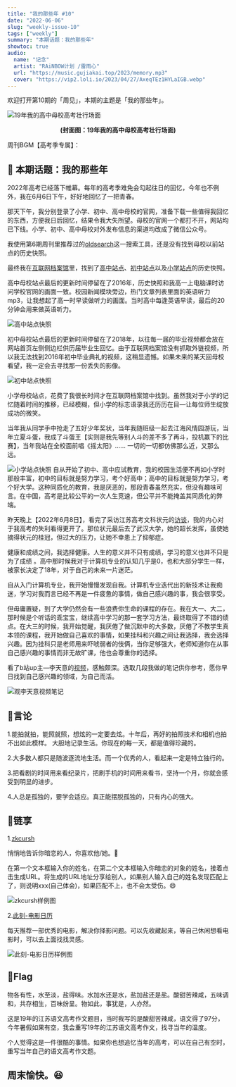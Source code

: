 ```yaml
---
title: "我的那些年 #10"
date: "2022-06-06"
slug: "weekly-issue-10"
tags: ["weekly"]
summary: "本期话题：我的那些年"
showtoc: true
audio:
  name: "记念"
  artist: "RAiNBOW计划 /雷雨心"
  url: "https://music.gujiakai.top/2023/memory.mp3"
  cover: "https://vip2.loli.io/2023/04/27/AxeqTEz1HYLaIGB.webp"
---
```


欢迎打开第10期的「周见」，本期的主题是「我的那些年」。

![19年我的高中母校高考壮行场面](https://vip2.loli.io/2022/09/20/BrVsEMzPYmdnSF8.jpg)

<center><b>(封面图：19年我的高中母校高考壮行场面)</b></center>

周刊BGM【高考季专属】：

<div id="aplayer"></div>


## 📝 本期话题：我的那些年

2022年高考已经落下帷幕。每年的高考季难免会勾起往日的回忆，今年也不例外，我在6月6日下午，好好地回忆了一把青春。

那天下午，我分别登录了小学、初中、高中母校的官网，准备下载一些值得我回忆的东西，方便我日后回忆，结果令我大失所望。母校的官网一个都打不开，网站均已下线。小学、初中、高中母校对外发布信息的渠道均改成了微信公众号。

我使用第6期周刊里推荐过的[oldsearch](https://www.oldestsearch.com/)这一搜索工具，还是没有找到母校以前站点的历史快照。

最终我在[互联网档案馆](https://archive.org/)里，找到了[高中站点](https://web.archive.org/web/20161024113518/http://hmsyxx.com/)、[初中站点](https://web.archive.org/web/20180824200013/http://www.hmnrzx.com/)以及[小学站点](https://web.archive.org/web/20130908231332/http://www.hmdx.net/)的历史快照。

高中母校站点最后的更新时间停留在了2016年，历史快照和我高一上电脑课时访问学校官网的画面一致。校园新闻模块旁边，热门文章列表里面的英语听力mp3，让我想起了高一时早读做听力的画面。当时高中每逢英语早读，最后的20分钟会用来做英语听力。

![高中站点快照](https://vip2.loli.io/2022/09/20/Pl1N96rTXLHcg5q.png)

初中母校站点最后的更新时间停留在了2018年，以往每一届的毕业视频都会放在网站首页左侧侧边栏供历届毕业生回忆。由于互联网档案馆没有抓取外链视频，所以我无法找到2016年初中毕业典礼的视频，这稍显遗憾。如果未来的某天回母校看望，我一定会去寻找那一份丢失的影像。

![初中站点快照](https://vip2.loli.io/2022/09/20/DZB2xUjLTFr3nt6.png)

小学母校站点，花费了我很长时间才在互联网档案馆中找到。虽然我对于小学的记忆随着时间的推移，已经模糊，但小学的标志语录我还历历在目—让每位师生绽放成功的微笑。

当年我从同学手中抢走了五好少年奖状，当年我随班级一起去江海风情园游玩，当年立夏斗蛋，我成了斗蛋王【实则是我先等别人斗的差不多了再斗，投机赢下的比赛】，当年我站在全校面前唱《摇太阳》...... 一切的一切都仿佛那么近，又那么远。

![小学站点快照](https://vip2.loli.io/2022/09/20/NVpoIsqtrlmSYdg.png)
自从开始了初中、高中应试教育，我的校园生活便不再如小学时那般丰富，初中的目标就是努力学习，考个好高中；高中的目标就是努力学习，考个好大学。这种同质化的教育，我是厌恶的，那段青春虽然充实，但没有趣味可言。在中国，高考是比较公平的一次人生竞速，但公平并不能掩盖其同质化的弊端。

昨天晚上【2022年6月8日】，看完了采访江苏高考文科状元的[访谈](https://www.bilibili.com/video/BV1Dg411X7zW)，我的内心对于我高考的失利看得更开了。那位状元最后去了武汉大学，她的超长发挥，虽使她摘得状元的桂冠，但过大的压力，让她不幸患上了抑郁症。

健康和成绩之间，我选择健康。人生的意义并不只有成绩，学习的意义也并不只是为了成绩 。高中那时候我对于计算机专业的认知几乎是0，也和大部分学生一样，被家长决定了18年，对于自己的未来一片迷茫。

自从入门计算机专业，我开始慢慢发现自我。计算机专业迭代出的新技术让我痴迷，学习对我而言已经不再是一件疲惫的事情，做自己感兴趣的事，我会很享受。

但毋庸置疑，到了大学仍然会有一些浪费你生命的课程的存在。我在大一、大二，那时候是个听话的乖宝宝，继续高中学习的那一套学习方法，最终取得了不错的绩点。在大三的时候，我开始觉醒，我厌倦了做沉默中的大多数，厌倦了不教学生真本领的课程，我开始做自己喜欢的事情，如果挂科和兴趣之间让我选择，我会选择兴趣。因为挂科只是老师用来吓唬弱者的伎俩，当你足够强大，老师知道你在从事自己感兴趣的事情而非无故旷课，他也会尊重你的选择。

看了b站up主—李天意的[视频](https://www.bilibili.com/video/BV17g411R7P1)，感触颇深。选取几段我做的笔记供你参考，愿你早日找到自己感兴趣的领域，为自己而活。

![观李天意视频笔记](https://vip2.loli.io/2022/09/20/wjx4WrtJAhBX1Fl.png)


## 📜言论

1.能拍就拍，能照就照，想炫的一定要去炫。十年后，再好的拍照技术和相机也拍不出如此模样。 大胆地记录生活。你现在的每一天，都是值得珍藏的。

2.大多数人都只是随波逐流地生活。而一个优秀的人，看起来一定是特立独行的。

3.把看剧的时间用来看纪录片，把刷手机的时间用来看书，坚持一个月，你就会感受到明显的进步。

4.人总是孤独的，要学会适应。真正能摆脱孤独的，只有内心的强大。


## 🎇链享

1.[zkcursh](https://www.zkcrush.xyz/)

悄悄地告诉你暗恋的人，你喜欢他/她。🫣

在第一个文本框输入你的姓名，在第二个文本框输入你暗恋的对象的姓名，接着点击生成URL。将生成的URL地址分享给别人，如果别人输入自己的姓名发现匹配上了，则说明xxx(自己体会)，如果匹配不上，也不会太受伤。😄

![zkcursh样例图](https://vip2.loli.io/2022/09/20/7HPDFYK6I4oepgk.png)

2.[此刻-电影日历](https://www.cikeee.com/)

每天推荐一部优秀的电影，解决你择影问题。可以先收藏起来，等自己休闲想看电影时，可以去上面找找灵感。

![此刻-电影日历样例图](https://vip2.loli.io/2022/09/20/3UNYRxvgf1dzhic.png)

## 📌Flag

物各有性，水至淡，盐得味。水加水还是水，盐加盐还是盐。酸甜苦辣咸，五味调和，共存相生，百味纷呈。物如此，事犹是，人亦然。

这是19年的江苏语文高考作文题目，当时我写的是酸甜苦辣咸，语文得了97分，今年暑假如果有空，我会重写19年的江苏语文高考作文，找寻当年的温度。

个人觉得这是一件很酷的事情。如果你也想追忆当年的高考，可以在自己有空时，重写当年自己的语文高考作文题。


## 周末愉快。😆